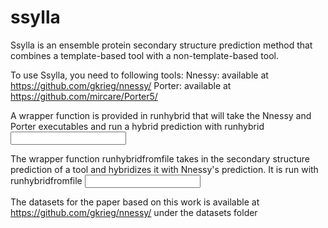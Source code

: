 # ssylla

Ssylla is an ensemble protein secondary structure prediction method that combines a template-based tool with a non-template-based tool.

To use Ssylla, you need to following tools:
Nnessy: available at https://github.com/gkrieg/nnessy/
Porter: available at https://github.com/mircare/Porter5/

A wrapper function is provided in runhybrid that will take the Nnessy and Porter executables and run a hybrid prediction with runhybrid <input file name> <desired output location>
  
The wrapper function runhybridfromfile takes in the secondary structure prediction of a tool and hybridizes it with Nnessy's prediction. It is run with runhybridfromfile <input fasta for Nnessy> <output location for Nnessy> <secondary structure prediction from second tool>

The datasets for the paper based on this work is available at https://github.com/gkrieg/nnessy/ under the datasets folder
